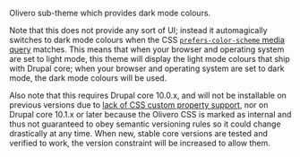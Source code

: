 Olivero sub-theme which provides dark mode colours.

Note that this does not provide any sort of UI; instead it automagically
switches to dark mode colours when the CSS [`prefers-color-scheme`
media query](https://developer.mozilla.org/en-US/docs/Web/CSS/@media/prefers-color-scheme)
matches. This means that when your browser and operating system are set to light
mode, this theme will display the light mode colours that ship with Drupal core;
when your browser and operating system are set to dark mode, the dark mode
colours will be used.

Also note that this requires Drupal core 10.0.x, and will not be installable on
previous versions due to [lack of CSS custom property
support](https://www.drupal.org/project/drupal/issues/3257274#comment-14567683),
nor on Drupal core 10.1.x or later because the Olivero CSS is marked as internal
and thus not guaranteed to obey semantic versioning rules so it could change
drastically at any time. When new, stable core versions are tested and verified
to work, the version constraint will be increased to allow them.
